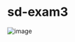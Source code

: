 # sd-exam3

![image](https://user-images.githubusercontent.com/44929102/169181206-7a368608-2a04-4395-ba2c-b6946b9a8256.png)

